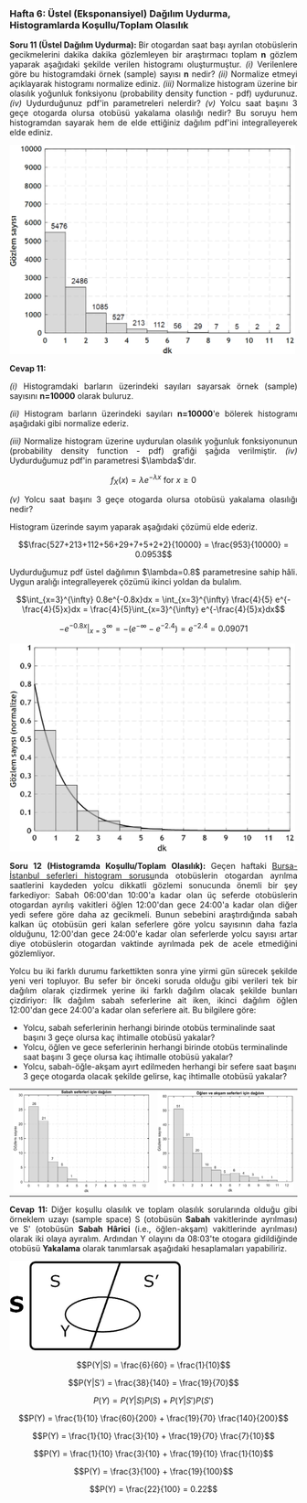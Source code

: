 <h3>Hafta 6: Üstel (Eksponansiyel) Dağılım Uydurma, Histogramlarda Koşullu/Toplam Olasılık</h3>

<p align="justify"><b>Soru 11 (Üstel Dağılım Uydurma): </b>Bir otogardan saat başı ayrılan otobüslerin gecikmelerini dakika dakika gözlemleyen bir araştırmacı toplam <b>n</b> gözlem yaparak aşağıdaki şekilde verilen histogramı oluşturmuştur. <i>(i)</i> Verilenlere göre bu histogramdaki örnek (sample) sayısı <b>n</b> nedir? <i>(ii)</i> Normalize etmeyi açıklayarak histogramı normalize ediniz. <i>(iii)</i> Normalize histogram üzerine bir olasılık yoğunluk fonksiyonu (probability density function - pdf) uydurunuz. <i>(iv)</i> Uydurduğunuz pdf'in parametreleri nelerdir? <i>(v)</i> Yolcu saat başını 3 geçe otogarda olursa otobüsü yakalama olasılığı nedir? Bu soruyu hem histogramdan sayarak hem de elde ettiğiniz dağılım pdf'ini integralleyerek elde ediniz.</p>

<img src="../../image/otobüs_terminal_ayrılış.png" alt="otobüs terminalinden saat başı ayrılış gecikmeler histogram" width="500" height=auto>

<p align="justify"><b>Cevap 11:</p>
<p align="justify"></b><i>(i)</i> Histogramdaki barların üzerindeki sayıları sayarsak örnek (sample) sayısını <b>n=10000</b> olarak buluruz.</p>

<p align="justify"><i>(ii)</i> Histogram barların üzerindeki sayıları <b>n=10000</b>'e bölerek histogramı aşağıdaki gibi normalize ederiz.</p>

<p align="justify"><i>(iii)</i> Normalize histogram üzerine uydurulan olasılık yoğunluk fonksiyonunun (probability density function - pdf) grafiği şağıda verilmiştir. <i>(iv)</i> Uydurduğumuz pdf'in parametresi $\lambda$'dır.</p>

$$f_X(x) = \lambda e^{-\lambda x} \text{ for } x \geq 0$$

<p align="justify"><i>(v)</i> Yolcu saat başını 3 geçe otogarda olursa otobüsü yakalama olasılığı nedir?</p>

<p align="justify">Histogram üzerinde sayım yaparak aşağıdaki çözümü elde ederiz.</p>

$$\frac{527+213+112+56+29+7+5+2+2}{10000} = \frac{953}{10000} = 0.0953$$

<p align="justify">Uydurduğumuz pdf üstel dağılımın $\lambda=0.8$ parametresine sahip hâli. Uygun aralığı integralleyerek çözümü ikinci yoldan da bulalım.</p>

$$\int_{x=3}^{\infty} 0.8e^{-0.8x}dx = \int_{x=3}^{\infty} \frac{4}{5} e^{-\frac{4}{5}x}dx = \frac{4}{5}\int_{x=3}^{\infty} e^{-\frac{4}{5}x}dx$$

$$- e^{-0.8x}\Bigg|_{x=3}^{\infty} = -(e^{-\infty}-e^{-2.4}) = e^{-2.4} = 0.09071$$

<img src="../../image/otobüs_terminal_ayrılış_normalized.png" alt="otobüs terminalinden saat başı ayrılış gecikmeler normalize edilmiş histogram" width="500" height=auto>

<p align="justify"><b>Soru 12 (Histogramda Koşullu/Toplam Olasılık): </b>Geçen haftaki <a href="https://github.com/mtahakoroglu/probability/tree/main/lecture/week_04">Bursa-İstanbul seferleri histogram sorusu</a>nda otobüslerin otogardan ayrılma saatlerini kaydeden yolcu dikkatli gözlemi sonucunda önemli bir şey farkediyor: Sabah 06:00'dan 10:00'a kadar olan üç seferde otobüslerin otogardan ayrılış vakitleri öğlen 12:00'dan gece 24:00'a kadar olan diğer yedi sefere göre daha az gecikmeli. Bunun sebebini araştırdığında sabah kalkan üç otobüsün geri kalan seferlere göre yolcu
sayısının daha fazla olduğunu, 12:00'dan gece 24:00'e kadar olan seferlerde yolcu sayısı artar diye otobüslerin otogardan vaktinde ayrılmada pek de acele etmediğini gözlemliyor.</p>

<p align="justify">Yolcu bu iki farklı durumu farkettikten sonra yine yirmi gün sürecek şekilde yeni veri topluyor. Bu sefer bir önceki soruda olduğu gibi verileri tek bir dağılım olarak çizdirmek yerine iki farklı dağılım
olacak şekilde bunları çizdiriyor: İlk dağılım sabah seferlerine ait iken, ikinci dağılım öğlen 12:00'dan gece 24:00'a kadar olan seferlere ait. Bu bilgilere göre:</p>

<ul>
<li>Yolcu, sabah seferlerinin herhangi birinde otobüs terminalinde saat başını 3 geçe olursa kaç ihtimalle otobüsü yakalar?</li>
<li>Yolcu, öğlen ve gece seferlerinin herhangi birinde otobüs terminalinde saat başını 3 geçe olursa kaç ihtimalle otobüsü yakalar?</li>
<li>Yolcu, sabah-öğle-akşam ayırt edilmeden herhangi bir sefere saat başını 3 geçe otogarda olacak şekilde gelirse, kaç ihtimalle otobüsü yakalar?</li>
</ul>

|       |             |
| :---: |    :---:    |
| <img src="../../image/bursa_istanbul_bus_morning.png"> | <img src="../../image/bursa_istanbul_bus_afternoon_night.png"> |

<p align="justify"><b>Cevap 11: </b>Diğer koşullu olasılık ve toplam olasılık sorularında olduğu gibi örneklem uzayı (sample space) S (otobüsün <b>Sabah</b> vakitlerinde ayrılması) ve S' (otobüsün <b>Sabah Hârici</b> (i.e., öğlen-akşam) vakitlerinde ayrılması) olarak iki olaya ayıralım. Ardından Y olayını da 08:03'te otogara gidildiğinde otobüsü <b>Yakalama</b> olarak tanımlarsak aşağıdaki hesaplamaları yapabiliriz.</p>

<img src="../../image/question11.jpg" alt="histogram koşullu olasılık için örneklem uzayı" width=300 height=auto>


$$P(Y|S) = \frac{6}{60} = \frac{1}{10}$$

$$P(Y|S') = \frac{38}{140} = \frac{19}{70}$$

$$P(Y) = P(Y|S)P(S) + P(Y|S')P(S')$$

$$P(Y) = \frac{1}{10} \frac{60}{200} + \frac{19}{70} \frac{140}{200}$$

$$P(Y) = \frac{1}{10} \frac{3}{10} + \frac{19}{70} \frac{7}{10}$$

$$P(Y) = \frac{1}{10} \frac{3}{10} + \frac{19}{10} \frac{1}{10}$$

$$P(Y) = \frac{3}{100} + \frac{19}{100}$$

$$P(Y) = \frac{22}{100} = 0.22$$
